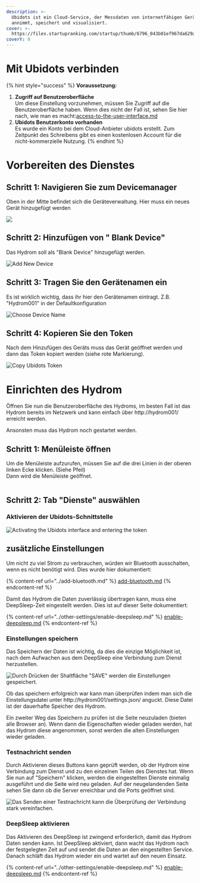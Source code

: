 ```yaml
---
description: >-
  Ubidots ist ein Cloud-Service, der Messdaten von internetfähigen Geräten
  annimmt, speichert und visualisiert.
cover: >-
  https://files.startupranking.com/startup/thumb/6796_043b01ef967da629abc843eca1f2a477906da07a_ubidots_l.png
coverY: 0
---
```


# Mit Ubidots verbinden

{% hint style="success" %}
**Voraussetzung:**

1. **Zugriff auf Benutzeroberfläche** \
   Um diese Einstellung vorzunehmen, müssen Sie Zugriff auf die Benutzeroberfläche haben. Wenn dies nicht der Fall ist, sehen Sie hier nach, wie man es macht:[access-to-the-user-interface.md](../getting-started/establish-first-connection-to-the-hydrom/access-to-the-user-interface.md "mention")
2. **Ubidots Benutzerkonto vorhanden**\
   Es wurde ein Konto bei dem Cloud-Anbieter ubidots erstellt. Zum Zeitpunkt des Schreibens gibt es einen kostenlosen Account für die nicht-kommerzielle Nutzung.
{% endhint %}

# Vorbereiten des Dienstes

## Schritt 1: Navigieren Sie zum Devicemanager

Oben in der Mitte befindet sich die Geräteverwaltung. Hier muss ein neues Gerät hinzugefügt werden

![](<../.gitbook/assets/Screenshot 2021-08-07 at 22-06-10 Ubidots Devices.png>)

## Schritt 2: Hinzufügen von " Blank Device"

Das Hydrom soll als "Blank Device" hinzugefügt werden.

![Add New Device](<../.gitbook/assets/Screenshot 2021-08-07 at 22-07-19 Ubidots Devices.png>)

## Schritt 3: Tragen Sie den Gerätenamen  ein

Es ist wirklich wichtig, dass ihr hier den Gerätenamen eintragt. Z.B. "Hydrom001" in der Defaultkonfiguration

![Choose Device Name](<../.gitbook/assets/Screenshot 2021-08-07 at 22-07-42 Ubidots Devices (1).png>)

## Schritt 4: Kopieren Sie den Token

Nach dem Hinzufügen des Geräts muss das Gerät geöffnet werden und dann das Token kopiert werden (siehe rote Markierung).

![Copy Ubidots Token](<../.gitbook/assets/Screenshot 2021-08-07 at 22-18-04 Ubidots Devices (1).png>)

# Einrichten des Hydrom

Öffnen Sie nun die Benutzeroberfläche des Hydroms, im besten Fall ist das Hydrom bereits im Netzwerk und kann einfach über http://hydrom001/ erreicht werden.

Ansonsten muss das Hydrom noch gestartet werden.

## Schritt 1: Menüleiste öffnen

Um die Menüleiste aufzurufen, müssen Sie auf die drei Linien in der oberen linken Ecke klicken. (Siehe Pfeil)\
Dann wird die Menüleiste geöffnet.

<figure><img src="../.gitbook/assets/Bilder.png" alt=""><figcaption></figcaption></figure>

## Schritt 2: Tab "Dienste" auswählen

### Aktivieren der Ubidots-Schnittstelle

![Activating the Ubidots interface and entering the token](<../.gitbook/assets/Screenshot 2021-09-06 at 21-31-15 Service.png>)


## zusätzliche Einstellungen

Um nicht zu viel Strom zu verbrauchen, würden wir Bluetooth ausschalten, wenn es nicht benötigt wird. Dies wurde hier dokumentiert:

{% content-ref url="../add-bluetooth.md" %}
[add-bluetooth.md](../add-bluetooth.md)
{% endcontent-ref %}

Damit das Hydrom die Daten zuverlässig übertragen kann, muss eine DeepSleep-Zeit eingestellt werden. Dies ist auf dieser Seite dokumentiert:

{% content-ref url="../other-settings/enable-deepsleep.md" %}
[enable-deepsleep.md](../other-settings/enable-deepsleep.md)
{% endcontent-ref %}

### Einstellungen speichern

Das Speichern der Daten ist wichtig, da dies die einzige Möglichkeit ist, nach dem Aufwachen aus dem DeepSleep eine Verbindung zum Dienst herzustellen.

![Durch Drücken der Shaltfläche "SAVE" werden die Einstellungen gespeichert.](../.gitbook/assets/Save.png)

Ob das speichern erfolgreich war kann man überprüfen indem man sich die Einstellungsdatei unter http://hydrom001/settings.json/ anguckt. Diese Datei ist der dauerhafte Speicher des Hydrom.

Ein zweiter Weg das Speichern zu prüfen ist die Seite neuzuladen (bieten alle Browser an). Wenn dann die Eigenschaften wieder geladen werden, hat das Hydrom diese angenommen, sonst werden die alten Einstellungen wieder geladen.

### Testnachricht senden

Durch Aktivieren dieses Buttons kann geprüft werden, ob der Hydrom eine Verbindung zum Dienst und zu den einzelnen Teilen des Dienstes hat. Wenn Sie nun auf "Speichern" klicken, werden die eingestellten Dienste einmalig ausgeführt und die Seite wird neu geladen.
Auf der neugelandenden Seite sehen Sie dann ob die Server erreichbar und die Ports geöffnet sind.

![Das Senden einer Testnachricht kann die Überprüfung der Verbindung stark vereinfachen.](../.gitbook/assets/TestMessage.png)

### DeepSleep aktivieren

Das Aktivieren des DeepSleep ist zwingend erforderlich, damit das Hydrom Daten senden kann.
Ist DeepSleep aktiviert, dann wacht das Hydrom nach der festgelegten Zeit auf und sendet die Daten an den eingestellten Service.
Danach schläft das Hydrom wieder ein und wartet auf den neuen Einsatz.

{% content-ref url="../other-settings/enable-deepsleep.md" %}
[enable-deepsleep.md](../other-settings/enable-deepsleep.md)
{% endcontent-ref %}